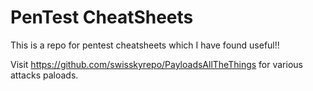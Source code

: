 # PenTest CheatSheets
This is a repo for pentest cheatsheets which I have found useful!!

Visit https://github.com/swisskyrepo/PayloadsAllTheThings for various attacks paloads.
